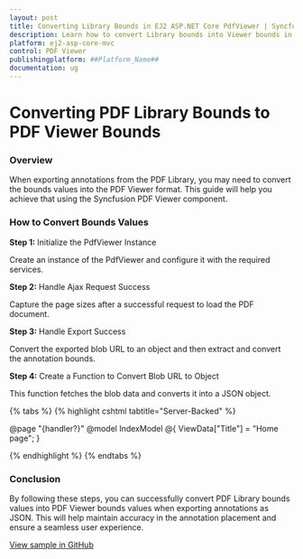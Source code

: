 ```yaml
---
layout: post  
title: Converting Library Bounds in EJ2 ASP.NET Core PdfViewer | Syncfusion  
description: Learn how to convert Library bounds into Viewer bounds in ASP.NET Core Pdfviewer component of Syncfusion Essential JS 2 and more.
platform: ej2-asp-core-mvc
control: PDF Viewer
publishingplatform: ##Platform_Name##
documentation: ug  
---
```


# Converting PDF Library Bounds to PDF Viewer Bounds

### Overview

When exporting annotations from the PDF Library, you may need to convert the bounds values into the PDF Viewer format. This guide will help you achieve that using the Syncfusion PDF Viewer component.

### How to Convert Bounds Values

**Step 1:** Initialize the PdfViewer Instance

Create an instance of the PdfViewer and configure it with the required services.

**Step 2:** Handle Ajax Request Success

Capture the page sizes after a successful request to load the PDF document.

**Step 3:** Handle Export Success

Convert the exported blob URL to an object and then extract and convert the annotation bounds.

**Step 4:** Create a Function to Convert Blob URL to Object

This function fetches the blob data and converts it into a JSON object.

{% tabs %}
{% highlight cshtml tabtitle="Server-Backed" %}

@page "{handler?}"
@model IndexModel
@{
    ViewData["Title"] = "Home page";
}

<div class="text-center">
    <ejs-pdfviewer id="pdfviewer"
                   style="height:600px"
                   documentPath="https://cdn.syncfusion.com/content/pdf/pdf-succinctly.pdf"
                   serviceUrl="https://services.syncfusion.com/js/production/api/pdfviewer">
    </ejs-pdfviewer>
</div>

<script type="text/javascript">
    var pageSizes = [];
    // Event when the PDF is loaded
    document.addEventListener('DOMContentLoaded', function () {
        var pdfViewer = document.getElementById('pdfviewer').ej2_instances[0];
        pdfViewer.ajaxRequestSuccess = function (args) {
            if (args.action === 'Load') {
                let objLength = Object.keys(args.data.pageSizes).length;
                for (var x = 0; x < objLength; x++) {
                    var pageSize = args.data.pageSizes[x];
                    pageSizes.push(pageSize);
                }
            }
        };
        pdfViewer.exportSuccess = function (args) {
            console.log(args.exportData);
            const blobURL = args.exportData;
            // Converting the exported blob into object
            convertBlobURLToObject(blobURL)
                .then((objectData) => {
                    console.log(objectData);
                    var datas = objectData;
                    var shapeAnnotationData = datas['pdfAnnotation'][0]['shapeAnnotation'];
                    shapeAnnotationData.forEach(data => {
                        if (data && data.rect && parseInt(data.rect.width)) {
                            var pageHeight = pageSizes[parseInt(data.page)].Height;
                            // Converting PDF Library values into PDF Viewer values.
                            var rect = {
                                x: (parseInt(data.rect.x) * 96) / 72,
                                // Converting pageHeight from pixels(PDF Viewer) to points(PDF Library) for accurate positioning
                                // The conversion factor of 72/96 is used to change pixel values to points
                                y: (parseInt(pageHeight) * 72 / 96 - parseInt(data.rect.height)) * 96 / 72,
                                width: (parseInt(data.rect.width) - parseInt(data.rect.x)) * 96 / 72,
                                height: (parseInt(data.rect.height) - parseInt(data.rect.y)) * 96 / 72,
                            };
                            console.log(data.name, rect, "-------------------------");
                        }
                        if ((data.type == 'Line' || data.type == 'Arrow') && data.start && data.end) {
                            const [startX, startY] = data.start.split(',').map(Number);
                            const [endX, endY] = data.end.split(',').map(Number);
                            const pageHeight = pageSizes[parseInt(data.page)].Height;
                            const pdfStartX = (startX * 96) / 72;
                            const pdfStartY = (parseInt(pageHeight) * 72 / 96 - startY) * 96 / 72;
                            const pdfEndX = (endX * 96) / 72;
                            const pdfEndY = (parseInt(pageHeight) * 72 / 96 - endY) * 96 / 72;
                            var rect = {
                                x: Math.min(pdfStartX, pdfEndX),
                                y: Math.min(pdfStartY, pdfEndY),
                                width: Math.abs(pdfEndX - pdfStartX),
                                height: Math.abs(pdfEndY - pdfStartY),
                            };
                            console.log(data.name, rect, "-------------------------");
                        }
                    });
                })
                .catch((error) => {
                    console.error('Error converting Blob URL to object:', error);
                });
        };
        function convertBlobURLToObject(blobURL) {
            return fetch(blobURL)
                .then((response) => response.blob())
                .then((blobData) => {
                    return new Promise((resolve, reject) => {
                        const reader = new FileReader();
                        reader.onloadend = () => {
                            resolve(JSON.parse(reader.result));
                        };
                        reader.onerror = reject;
                        reader.readAsText(blobData);
                    });
                });
        }
    });
</script>

{% endhighlight %}
{% endtabs %}

### Conclusion

By following these steps, you can successfully convert PDF Library bounds values into PDF Viewer bounds values when exporting annotations as JSON. This will help maintain accuracy in the annotation placement and ensure a seamless user experience.

[View sample in GitHub](https://github.com/SyncfusionExamples/asp-core-pdf-viewer-examples/tree/master/How%20to)